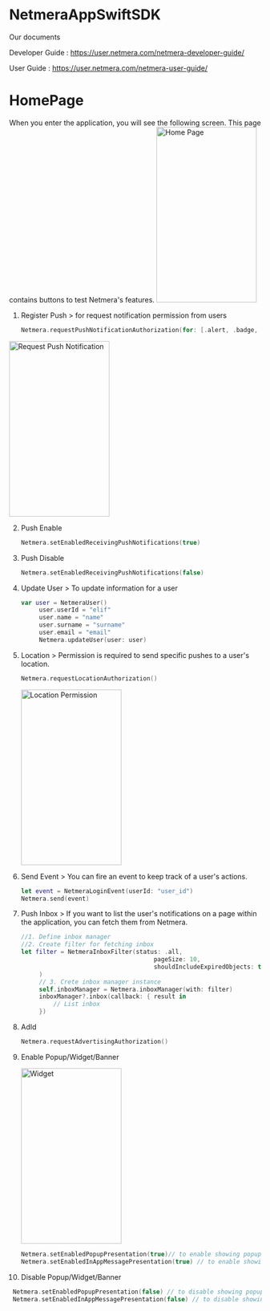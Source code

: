 # NetmeraAppSwiftSDK

Our documents

Developer Guide : https://user.netmera.com/netmera-developer-guide/

User Guide : https://user.netmera.com/netmera-user-guide/


# HomePage

When you enter the application, you will see the following screen. This page contains buttons to test Netmera's features.
<img src="https://github.com/elifyrktrk/NetmeraAppSwiftSDK/assets/36786466/16c14d5e-4b89-49dc-9fba-c2ae15a8663a" alt="Home Page" width="200" height="350">

1. Register Push > for request notification permission from users
   ```swift
   Netmera.requestPushNotificationAuthorization(for: [.alert, .badge, .sound])
<img src="https://github.com/elifyrktrk/NetmeraAppSwiftSDK/assets/36786466/8a19159f-b2af-4c37-abc2-4415d199cac0" alt="Request Push Notification" width="200" height="350">

2. Push Enable 
   ```swift
   Netmera.setEnabledReceivingPushNotifications(true)

3. Push Disable
   ```swift
   Netmera.setEnabledReceivingPushNotifications(false)

4. Update User > To update information for a user
   ```swift
   var user = NetmeraUser()
        user.userId = "elif"
        user.name = "name"
        user.surname = "surname"
        user.email = "email"
        Netmera.updateUser(user: user)

5. Location > Permission is required to send specific pushes to a user's location.
   ```swift
   Netmera.requestLocationAuthorization()
   ```
   <img src="https://github.com/elifyrktrk/NetmeraAppSwiftSDK/assets/36786466/b48e8426-2d2b-425f-baee-052136c2e359" alt="Location Permission" width="200" height="350">

6. Send Event > You can fire an event to keep track of a user's actions.
   ```swift
   let event = NetmeraLoginEvent(userId: "user_id")
   Netmera.send(event)

7. Push Inbox > If you want to list the user's notifications on a page within the application, you can fetch them from Netmera.
   ```swift
   //1. Define inbox manager
   //2. Create filter for fetching inbox
   let filter = NetmeraInboxFilter(status: .all,
                                        pageSize: 10,
                                        shouldIncludeExpiredObjects: true                                
        )
        // 3. Crete inbox manager instance
        self.inboxManager = Netmera.inboxManager(with: filter)
        inboxManager?.inbox(callback: { result in
            // List inbox
        })

8. AdId 
   ```swift
   Netmera.requestAdvertisingAuthorization()

9. Enable Popup/Widget/Banner
    
   <img src="https://github.com/elifyrktrk/NetmeraAppSwiftSDK/assets/36786466/62b07616-9202-465c-b31d-f6299ba75f4f"
 alt="Widget" width="200" height="350">
 
   ```swift
   Netmera.setEnabledPopupPresentation(true)// to enable showing popup and widget push
   Netmera.setEnabledInAppMessagePresentation(true) // to enable showing banner push
   
11. Disable Popup/Widget/Banner
 
   ```swift
    Netmera.setEnabledPopupPresentation(false) // to disable showing popup and widget push
    Netmera.setEnabledInAppMessagePresentation(false) // to disable showing banner push
